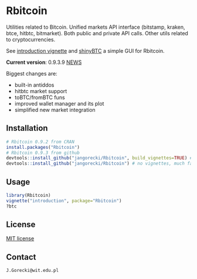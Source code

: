 # Rbitcoin

Utilities related to Bitcoin. Unified markets API interface (bitstamp, kraken, btce, hitbtc, bitmarket). Both public and private API calls. Other utils related to cryptocurrencies.

See [introduction vignette](http://cran.r-project.org/web/packages/Rbitcoin/vignettes/introduction.html) and [shinyBTC](https://github.com/jangorecki/shinyBTC) a simple GUI for Rbitcoin.

**Current version**: 0.9.3.9 [NEWS](https://github.com/jangorecki/Rbitcoin/blob/master/NEWS)

Biggest changes are:
* built-in antiddos
* hitbtc market support
* toBTC/fromBTC funs
* improved wallet manager and its plot
* simplified new market integration

## Installation

```R
# Rbitcoin 0.9.2 from CRAN
install.packages("Rbitcoin")
# Rbitcoin 0.9.3 from github
devtools::install_github("jangorecki/Rbitcoin", build_vignettes=TRUE) # vignettes optional, takes a minute
devtools::install_github("jangorecki/Rbitcoin") # no vignettes, much faster
```

## Usage

```R
library(Rbitcoin)
vignette("introduction", package="Rbitcoin")
?btc
```

## License

[MIT license](http://opensource.org/licenses/MIT)

## Contact

`J.Gorecki@wit.edu.pl`
